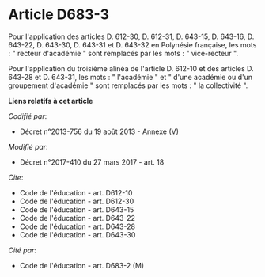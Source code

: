 # Article D683-3

Pour l'application des articles D. 612-30, D. 612-31, D. 643-15, D. 643-16, D. 643-22, D. 643-30, D. 643-31 et D. 643-32 en
Polynésie française, les mots : " recteur d'académie " sont remplacés par les mots : " vice-recteur ". 

Pour l'application du troisième alinéa de l'article D. 612-10 et des articles D. 643-28 et D. 643-31, les mots : " l'académie
" et " d'une académie ou d'un groupement d'académie " sont remplacés par les mots : " la collectivité ".

**Liens relatifs à cet article**

_Codifié par_:

  - Décret n°2013-756 du 19 août 2013 -  Annexe (V)

_Modifié par_:

  - Décret n°2017-410 du 27 mars 2017 - art. 18

_Cite_:

  - Code de l'éducation - art. D612-10
  - Code de l'éducation - art. D612-30
  - Code de l'éducation - art. D643-15
  - Code de l'éducation - art. D643-22
  - Code de l'éducation - art. D643-28
  - Code de l'éducation - art. D643-30

_Cité par_:

  - Code de l'éducation - art. D683-2 (M)
